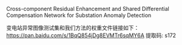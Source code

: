 Cross-component Residual Enhancement and Shared Differential Compensation Network for Substation Anomaly Detection

变电站异常图像测试集和我们方法的权重文件链接如下：https://pan.baidu.com/s/1BqQ854jDg8EVMTr6sqMY6A 提取码: s172
